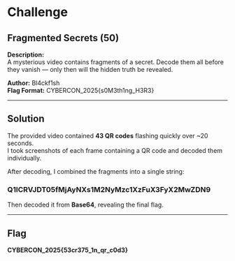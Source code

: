 # Challenge
## Fragmented Secrets (50)
**Description:**  
A mysterious video contains fragments of a secret. Decode them all before they vanish — only then will the hidden truth be revealed.  

**Author:** Bl4ckf1sh  
**Flag Format:** CYBERCON_2025{s0M3th1ng_H3R3}

---

## Solution
The provided video contained **43 QR codes** flashing quickly over ~20 seconds.  
I took screenshots of each frame containing a QR code and decoded them individually.

After decoding, I combined the fragments into a single string:

### Q1lCRVJDT05fMjAyNXs1M2NyMzc1XzFuX3FyX2MwZDN9


Then decoded it from **Base64**, revealing the final flag.

---

##  Flag
**CYBERCON_2025{53cr375_1n_qr_c0d3}**


